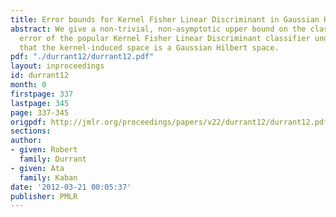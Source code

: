 ```yaml
---
title: Error bounds for Kernel Fisher Linear Discriminant in Gaussian Hilbert space
abstract: We give a non-trivial, non-asymptotic upper bound on the classification
  error of the popular Kernel Fisher Linear Discriminant classifier under  the assumption
  that the kernel-induced space is a Gaussian Hilbert space.
pdf: "./durrant12/durrant12.pdf"
layout: inproceedings
id: durrant12
month: 0
firstpage: 337
lastpage: 345
page: 337-345
origpdf: http://jmlr.org/proceedings/papers/v22/durrant12/durrant12.pdf
sections: 
author:
- given: Robert
  family: Durrant
- given: Ata
  family: Kaban
date: '2012-03-21 00:05:37'
publisher: PMLR
---
```

